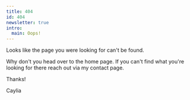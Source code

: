 ```yaml
---
title: 404
id: 404
newsletter: true
intro:
  main: Oops!
---
```


Looks like the page you were looking for can't be found.

Why don't you head over to the home page. If you can't find what you're looking for there reach out via my contact page.

Thanks!

Caylia

